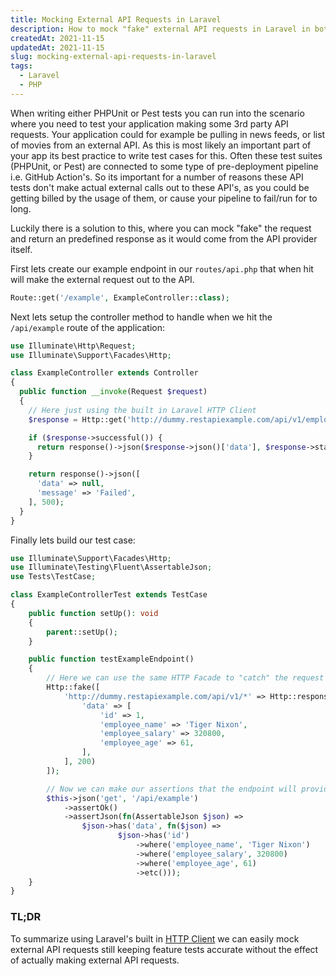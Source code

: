 ```yaml
---
title: Mocking External API Requests in Laravel
description: How to mock "fake" external API requests in Laravel in both PHPUnit and Pest tests.
createdAt: 2021-11-15
updatedAt: 2021-11-15
slug: mocking-external-api-requests-in-laravel
tags:
  - Laravel
  - PHP
---
```


When writing either PHPUnit or Pest tests you can run into the scenario where you need to test your application making some 3rd party API requests. Your application could for example be pulling in news feeds, or list of movies from an external API. As this is most likely an important part of your app its best practice to write test cases for this. Often these test suites (PHPUnit, or Pest) are connected to some type of pre-deployment pipeline i.e. GitHub Action's. So its important for a number of reasons these API tests don't make actual external calls out to these API's, as you could be getting billed by the usage of them, or cause your pipeline to fail/run for to long.

Luckily there is a solution to this, where you can mock "fake" the request and return an predefined response as it would come from the API provider itself.


First lets create our example endpoint in our `routes/api.php` that when hit will make the external request out to the API. 
```php [routes/api.php]
Route::get('/example', ExampleController::class);
```

Next lets setup the controller method to handle when we hit the `/api/example` route of the application:

```php [app/Http/Controllers/ExampleController.php]
use Illuminate\Http\Request;
use Illuminate\Support\Facades\Http;

class ExampleController extends Controller
{
  public function __invoke(Request $request)
  {
    // Here just using the built in Laravel HTTP Client
    $response = Http::get('http://dummy.restapiexample.com/api/v1/employee/1');

    if ($response->successful()) {
      return response()->json($response->json()['data'], $response->status())
    }

    return response()->json([
      'data' => null,
      'message' => 'Failed',
    ], 500);
  }
}
```

Finally lets build our test case:

```php [tests/Feature/ExampleControllerTest.php]
use Illuminate\Support\Facades\Http;
use Illuminate\Testing\Fluent\AssertableJson;
use Tests\TestCase;

class ExampleControllerTest extends TestCase
{
    public function setUp(): void
    {
        parent::setUp();
    }

    public function testExampleEndpoint()
    {
        // Here we can use the same HTTP Facade to "catch" the request to the external endpoint and return our own "mocked" response
        Http::fake([
            'http://dummy.restapiexample.com/api/v1/*' => Http::response([
                'data' => [
                    'id' => 1,
                    'employee_name' => 'Tiger Nixon',
                    'employee_salary' => 320800,
                    'employee_age' => 61,
                ],
            ], 200)
        ]);

        // Now we can make our assertions that the endpoint will provide us with the data we expect
        $this->json('get', '/api/example')
            ->assertOk()
            ->assertJson(fn(AssertableJson $json) =>
                $json->has('data', fn($json) =>
                        $json->has('id')
                            ->where('employee_name', 'Tiger Nixon')
                            ->where('employee_salary', 320800)
                            ->where('employee_age', 61)
                            ->etc()));
    }
}
```
### TL;DR

To summarize using Laravel's built in [HTTP Client](https://laravel.com/docs/8.x/http-client#faking-responses) we can easily mock external API requests still keeping feature tests accurate without the effect of actually making external API requests.
